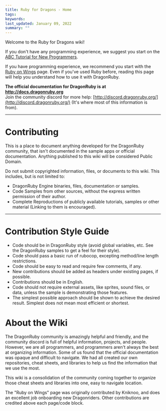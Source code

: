 ```yaml
---
title: Ruby for Dragons - Home
tags: 
keywords: 
last_updated: January 09, 2022
summary: ""
---
```


Welcome to the Ruby for Dragons wiki!

If you don't have any programming experience, we suggest you start on the [ABC Tutorial for New Programmers](https://github.com/DSchaedler/Ruby_for_Dragons/wiki/ABC-Tutorial-for-New-Programmers).

If you have programming experience, we recommend you start with the [Ruby on Wings](https://github.com/DSchaedler/Ruby_for_Dragons/wiki/Ruby-on-Wings) page. Even if you've used Ruby before, reading this page will help you understand how to use it with DragonRuby.

**The official documentation for DragonRuby is at http://docs.dragonruby.org**  
Join the community discord for more help: [http://discord.dragonruby.org/](http://discord.dragonruby.org/) (It's where most of this information is from).

***

# Contributing
This is a place to document anything developed for the DragonRuby community, that isn't documented in the sample apps or official documentation. Anything published to this wiki will be considered Public Domain.

Do not submit copyrighted information, files, or documents to this wiki. This includes, but is not limited to:
- DragonRuby Engine binaries, files, documentation or samples.
- Code Samples from other sources, without the express written permission of their author.
- Complete Reproductions of publicly available tutorials, samples or other material (Linking to them is encouraged).

***

# Contribution Style Guide
* Code should be in DragonRuby style (avoid global variables, etc. See the DragonRuby samples to get a feel for their style).
* Code should pass a basic run of rubocop, excepting method/line length restrictions.
* Code should be easy to read and require few comments, if any.
* New contributions should be added as headers under existing pages, if possible.
* Contributions should be in English.
* Code should not require external assets, like sprites, sound files, or data, unless the sample is demonstrating those features.
* The simplest possible approach should be shown to achieve the desired result. Simplest does not mean most efficient or shortest.

# About the Wiki
The DragonRuby community is amazingly helpful and friendly, and the community discord is full of helpful information, projects, and people. However, we are all programmers, and programmers aren't always the best at organizing information. Some of us found that the official documentation was opaque and difficult to navigate. We had all created our own repositories, cheat sheets, and libraries to help us find the information that we use the most.

This wiki is a consolidation of the community coming together to organize those cheat sheets and libraries into one, easy to navigate location.

The "Ruby on Wings" page was originally contributed by Kniknoo, and does an excellent job onboarding new Dragonriders. Other contributions are credited above each page/code block.
